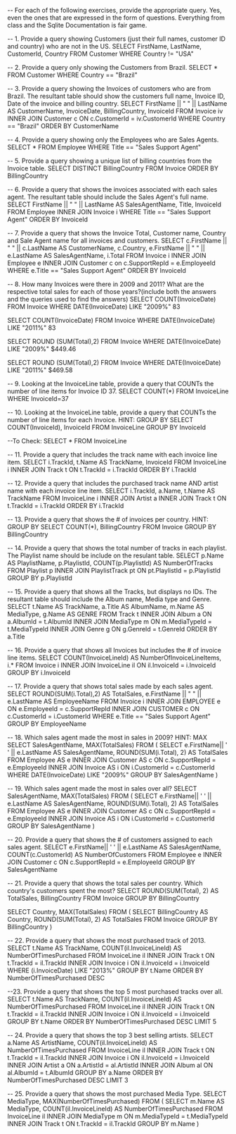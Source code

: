 -- For each of the following exercises, provide the appropriate query. Yes, even the ones that are expressed in the form of questions. Everything from class and the Sqlite Documentation is fair game.

-- 1. Provide a query showing Customers (just their full names, customer ID and country) who are not in the US.
SELECT FirstName, LastName, CustomerId, Country
FROM Customer
WHERE Country != "USA"

-- 2. Provide a query only showing the Customers from Brazil.
SELECT *
FROM Customer
WHERE Country == "Brazil"

-- 3. Provide a query showing the Invoices of customers who are from Brazil. The resultant table should show the customers full name, Invoice ID, Date of the invoice and billing country.
SELECT
FirstName || " " || LastName AS CustomerName, InvoiceDate, BillingCountry, InvoiceId
FROM Invoice iv
INNER JOIN Customer c ON c.CustomerId = iv.CustomerId
WHERE Country == "Brazil" ORDER BY CustomerName

-- 4. Provide a query showing only the Employees who are Sales Agents.
SELECT
*
FROM Employee
WHERE Title == "Sales Support Agent" 

-- 5. Provide a query showing a unique list of billing countries from the Invoice table.
SELECT DISTINCT
BillingCountry
FROM Invoice
ORDER BY BillingCountry 

-- 6. Provide a query that shows the invoices associated with each sales agent. The resultant table should include the Sales Agent's full name.
SELECT
FirstName || " " || LastName AS SalesAgentName, Title, InvoiceId
FROM Employee
INNER JOIN Invoice i
WHERE Title == "Sales Support Agent" ORDER BY InvoiceId

-- 7. Provide a query that shows the Invoice Total, Customer name, Country and Sale Agent name for all invoices and customers.
SELECT
c.FirstName || " " || c.LastName AS CustomerName,
c.Country,
e.FirstName || " " || e.LastName AS SalesAgentName,
i.Total
FROM Invoice i
INNER JOIN Employee e
INNER JOIN Customer c on c.SupportRepId = e.EmployeeId
WHERE e.Title == "Sales Support Agent"
ORDER BY InvoiceId

-- 8. How many Invoices were there in 2009 and 2011? What are the respective total sales for each of those years?(include both the answers and the queries used to find the answers)
SELECT
COUNT(InvoiceDate)
FROM Invoice
WHERE DATE(InvoiceDate) LIKE "2009%"
83

SELECT
COUNT(InvoiceDate)
FROM Invoice
WHERE DATE(InvoiceDate) LIKE "2011%"
83

SELECT
ROUND (SUM(Total),2)
FROM Invoice
WHERE DATE(InvoiceDate) LIKE "2009%"
$449.46

SELECT
ROUND (SUM(Total),2)
FROM Invoice
WHERE DATE(InvoiceDate) LIKE "2011%"
$469.58

-- 9. Looking at the InvoiceLine table, provide a query that COUNTs the number of line items for Invoice ID 37.
SELECT
COUNT(*)
FROM InvoiceLine
WHERE InvoiceId=37

-- 10. Looking at the InvoiceLine table, provide a query that COUNTs the number of line items for each Invoice. HINT: GROUP BY
SELECT
COUNT(InvoiceId), InvoiceId
FROM InvoiceLine
GROUP BY InvoiceId

--To Check:
SELECT
*
FROM InvoiceLine

-- 11. Provide a query that includes the track name with each invoice line item.
SELECT
i.TrackId, t.Name AS TrackName, InvoiceId
FROM InvoiceLine i
INNER JOIN Track t ON t.TrackId = i.TrackId
ORDER BY i.TrackId

-- 12. Provide a query that includes the purchased track name AND artist name with each invoice line item.
SELECT
i.TrackId, a.Name, t.Name AS TrackName
FROM InvoiceLine i
INNER JOIN Artist a
INNER JOIN Track t ON t.TrackId = i.TrackId
ORDER BY i.TrackId

-- 13. Provide a query that shows the # of invoices per country. HINT: GROUP BY
SELECT
COUNT(*), BillingCountry
FROM Invoice
GROUP BY BillingCountry

-- 14. Provide a query that shows the total number of tracks in each playlist. The Playlist name should be include on the resulant table.
SELECT
p.Name AS PlaylistName, p.PlaylistId, COUNT(p.PlaylistId) AS NumberOfTracks
FROM
Playlist p
INNER JOIN PlaylistTrack pt ON pt.PlaylistId = p.PlaylistId
GROUP BY p.PlaylistId

-- 15. Provide a query that shows all the Tracks, but displays no IDs. The resultant table should include the Album name, Media type and Genre.
SELECT
t.Name AS TrackName, a.Title AS AlbumName, m.Name AS MediaType, g.Name AS
GENRE
FROM Track t
INNER JOIN Album a ON a.AlbumId = t.AlbumId
INNER JOIN MediaType m ON m.MediaTypeId = t.MediaTypeId
INNER JOIN Genre g ON g.GenreId = t.GenreId
ORDER BY a.Title

-- 16. Provide a query that shows all Invoices but includes the # of invoice line items.
SELECT
COUNT(InvoiceLineId) AS NumberOfInvoiceLineItems, i.*
FROM Invoice i
INNER JOIN InvoiceLine il ON il.InvoiceId = i.InvoiceId
GROUP BY i.InvoiceId

-- 17. Provide a query that shows total sales made by each sales agent.
SELECT
ROUND(SUM(i.Total),2) AS TotalSales, 
e.FirstName || " " || e.LastName AS EmployeeName
FROM Invoice i
INNER JOIN EMPLOYEE e ON e.EmployeeId = c.SupportRepId
INNER JOIN CUSTOMER c ON c.CustomerId = i.CustomerId
WHERE e.Title == "Sales Support Agent"
GROUP BY EmployeeName

-- 18. Which sales agent made the most in sales in 2009? HINT: MAX
SELECT SalesAgentName, MAX(TotalSales)
FROM 
(
SELECT  e.FirstName|| ' ' || e.LastName AS SalesAgentName, ROUND(SUM(i.Total), 2) AS TotalSales 
FROM Employee AS e
INNER JOIN Customer AS c ON c.SupportRepId = e.EmployeeId
INNER JOIN Invoice AS i ON i.CustomerId = c.CustomerId
WHERE DATE(InvoiceDate) LIKE "2009%"
GROUP BY SalesAgentName
)

-- 19. Which sales agent made the most in sales over all?
SELECT SalesAgentName, MAX(TotalSales)
FROM 
(
SELECT  e.FirstName|| ' ' || e.LastName AS SalesAgentName, ROUND(SUM(i.Total), 2) AS TotalSales 
FROM Employee AS e
INNER JOIN Customer AS c ON c.SupportRepId = e.EmployeeId
INNER JOIN Invoice AS i ON i.CustomerId = c.CustomerId
GROUP BY SalesAgentName
)

-- 20. Provide a query that shows the # of customers assigned to each sales agent.
SELECT 
e.FirstName|| ' ' || e.LastName AS SalesAgentName, 
COUNT(c.CustomerId) AS NumberOfCustomers
FROM Employee e
INNER JOIN Customer c ON c.SupportRepId = e.EmployeeId
GROUP BY SalesAgentName

-- 21. Provide a query that shows the total sales per country. Which country's customers spent the most?
SELECT 
ROUND(SUM(Total), 2) AS TotalSales, BillingCountry
FROM Invoice
GROUP BY BillingCountry

SELECT Country, MAX(TotalSales)
FROM 
(
SELECT BillingCountry AS Country, ROUND(SUM(Total), 2) AS TotalSales
FROM Invoice
GROUP BY BillingCountry
)

-- 22. Provide a query that shows the most purchased track of 2013.
SELECT 
t.Name AS TrackName, 
COUNT(il.InvoiceLineId) AS NumberOfTimesPurchased
FROM InvoiceLine il
INNER JOIN Track t ON t.TrackId = il.TrackId
INNER JOIN Invoice i ON il.InvoiceId = i.InvoiceId
WHERE (i.InvoiceDate) LIKE "2013%"
GROUP BY t.Name
ORDER BY NumberOfTimesPurchased DESC

--23. Provide a query that shows the top 5 most purchased tracks over all.
SELECT 
t.Name AS TrackName, 
COUNT(il.InvoiceLineId) AS NumberOfTimesPurchased
FROM InvoiceLine il
INNER JOIN Track t ON t.TrackId = il.TrackId
INNER JOIN Invoice i ON il.InvoiceId = i.InvoiceId
GROUP BY t.Name
ORDER BY NumberOfTimesPurchased DESC
LIMIT 5

-- 24. Provide a query that shows the top 3 best selling artists.
SELECT 
a.Name AS ArtistName, 
COUNT(il.InvoiceLineId) AS NumberOfTimesPurchased
FROM InvoiceLine il
INNER JOIN Track t ON t.TrackId = il.TrackId
INNER JOIN Invoice i ON il.InvoiceId = i.InvoiceId
INNER JOIN Artist a ON a.ArtistId = al.ArtistId
INNER JOIN Album al ON al.AlbumId = t.AlbumId
GROUP BY a.Name
ORDER BY NumberOfTimesPurchased DESC
LIMIT 3

-- 25. Provide a query that shows the most purchased Media Type.
SELECT MediaType, MAX(NumberOfTimesPurchased)
FROM
(
SELECT
m.Name AS MediaType, 
COUNT(il.InvoiceLineId) AS NumberOfTimesPurchased
FROM InvoiceLine il
INNER JOIN MediaType m ON m.MediaTypeId = t.MediaTypeId
INNER JOIN Track t ON t.TrackId = il.TrackId
GROUP BY m.Name
)




